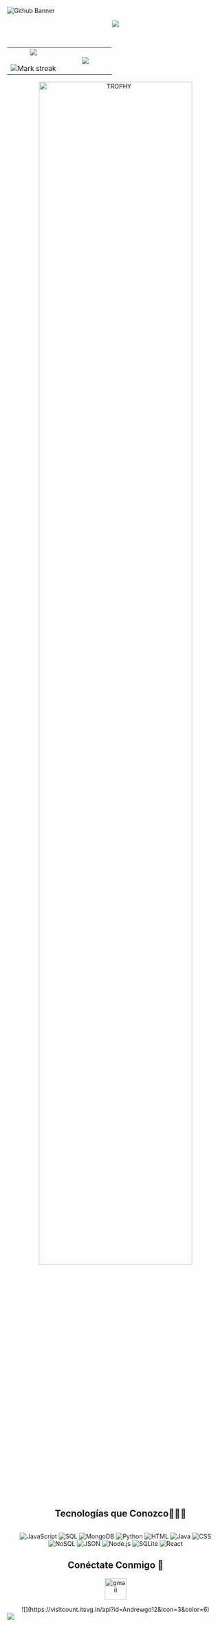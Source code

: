 ![Github Banner](https://github.com/andrewgo12/andrewgo12/blob/main/banner.png)

<p align="center">
  <a href="https://github.com/Andrewgo12/readme-typing-svg"><img src="https://readme-typing-svg.herokuapp.com?font=Time+New+Roman&color=cyan&size=25&center=true&vCenter=true&width=600&height=100&lines=¡Hola+Soy+Andrewgo12;+Desarrollador+Front-End+Autodidacta;+Estudiante+de+Computación;+Apasionado+por+aprender+cosas+nuevas!"></a>
</p>

<br>

<!--- stats & Trophy (start) -->
<p align="center">
  <!--- stats (start) -->
<table align="center">
<tr border="none">
<td width="50%" align="center">
  
  <img  align="center"  src="https://github-readme-stats.vercel.app/api?username=Andrewgo12&theme=dark&show_icons=true&count_private=true" />
  <br></br>
  <img  title="🔥 Get streak stats for your profile at git.io/streak-stats" alt="Mark streak" src="https://github-readme-streak-stats.herokuapp.com/?user=Andrewgo12&theme=dark&hide_border=false" /> 
</td>

<td width="50%" align="center">

  <img  align="center"  src="https://github-readme-stats.anuraghazra1.vercel.app/api/top-langs/?username=Andrewgo12&theme=dark&hide_border=false&no-bg=true&no-frame=true&langs_count=10"/>
  
  </td>
</tr>
</table>
<!--- stats (end) -->

<!--- trophy (start) -->
<div align=center>
  <a href="https://github.com/ryo-ma/github-profile-trophy" title="Go to Source">
      <img align="center" width=84% src="https://github-profile-trophy.vercel.app/?username=Andrewgo12&theme=radical&row=1&column=7&margin-h=15&margin-w=5&no-bg=true" alt="TROPHY" />
    </a>
</div>
<!--- trophy (start) -->  
</p>        
<!--- stats (end) -->


<!--h1 without bottom border-->
<div id="user-content-toc">
  <ul align="center">
    <summary><h2 style="display: inline-block">Tecnologías que Conozco👨🏻‍💻</h2></summary>
  </ul>
</div>
<!-- Tecnologías que Conozco -->
<p align="center">
  <img src="https://img.shields.io/badge/JavaScript-F7DF1E?style=flat&logo=javascript&logoColor=white" alt="JavaScript" />
  <img src="https://img.shields.io/badge/SQL-003B57?style=flat&logo=sql&logoColor=white" alt="SQL" />
  <img src="https://img.shields.io/badge/MongoDB-47A248?style=flat&logo=mongodb&logoColor=white" alt="MongoDB" />
  <img src="https://img.shields.io/badge/Python-3776AB?style=flat&logo=python&logoColor=white" alt="Python" />
  <img src="https://img.shields.io/badge/HTML-E34F26?style=flat&logo=html5&logoColor=white" alt="HTML" />
  <img src="https://img.shields.io/badge/Java-007396?style=flat&logo=java&logoColor=white" alt="Java" />
  <img src="https://img.shields.io/badge/CSS-1572B6?style=flat&logo=css3&logoColor=white" alt="CSS" />
  <img src="https://img.shields.io/badge/NoSQL-5C6BC0?style=flat&logo=nodedotjs&logoColor=white" alt="NoSQL" />
  <img src="https://img.shields.io/badge/JSON-000000?style=flat&logo=json&logoColor=white" alt="JSON" />
  <img src="https://img.shields.io/badge/Node.js-339933?style=flat&logo=node.js&logoColor=white" alt="Node.js" />
  <img src="https://img.shields.io/badge/SQLite-003B57?style=flat&logo=sqlite&logoColor=white" alt="SQLite" />
  <img src="https://img.shields.io/badge/React-61DAFB?style=flat&logo=react&logoColor=white" alt="React" />
</p>

<!-- Contact Section -->
<h2 align="center">Conéctate Conmigo 🤝</h2>
<p align="center">
  <a href="mailto:ing.andresgonzalez.d@gmail.com" target="blank">
    <img align="center" src="https://user-images.githubusercontent.com/88904952/234979284-68c11d7f-1acc-4f0c-ac78-044e1037d7b0.png" alt="gmail" height="50" width="50" />
  </a>
</p>

<!-- Profile Visit Count -->
<div align="center">
  ![](https://visitcount.itsvg.in/api?id=Andrewgo12&icon=3&color=6)
</div>

<!-- Horizontal Divider -->
<img src="https://user-images.githubusercontent.com/73097560/115834477-dbab4500-a447-11eb-908a-139a6edaec5c.gif">

